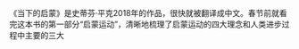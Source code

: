 《当下的启蒙》是史蒂芬·平克2018年的作品，很快就被翻译成中文。春节前就看完这本书的第一部分“启蒙运动”，清晰地梳理了启蒙运动的四大理念和人类进步过程中主要的三大
<!--stackedit_data:
eyJoaXN0b3J5IjpbLTEzNDE1OTAyNjksOTk1MzE0NTk3XX0=
-->